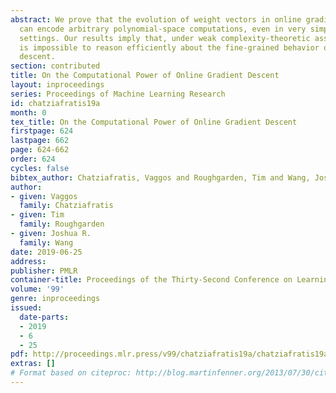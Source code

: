 ```yaml
---
abstract: We prove that the evolution of weight vectors in online gradient descent
  can encode arbitrary polynomial-space computations, even in very simple learning
  settings. Our results imply that, under weak complexity-theoretic assumptions, it
  is impossible to reason efficiently about the fine-grained behavior of online gradient
  descent.
section: contributed
title: On the Computational Power of Online Gradient Descent
layout: inproceedings
series: Proceedings of Machine Learning Research
id: chatziafratis19a
month: 0
tex_title: On the Computational Power of Online Gradient Descent
firstpage: 624
lastpage: 662
page: 624-662
order: 624
cycles: false
bibtex_author: Chatziafratis, Vaggos and Roughgarden, Tim and Wang, Joshua R.
author:
- given: Vaggos
  family: Chatziafratis
- given: Tim
  family: Roughgarden
- given: Joshua R.
  family: Wang
date: 2019-06-25
address: 
publisher: PMLR
container-title: Proceedings of the Thirty-Second Conference on Learning Theory
volume: '99'
genre: inproceedings
issued:
  date-parts:
  - 2019
  - 6
  - 25
pdf: http://proceedings.mlr.press/v99/chatziafratis19a/chatziafratis19a.pdf
extras: []
# Format based on citeproc: http://blog.martinfenner.org/2013/07/30/citeproc-yaml-for-bibliographies/
---
```

